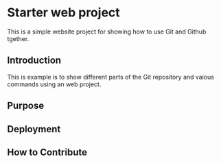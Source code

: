 # Starter web project

This is a simple website project for showing how to use Git and Github tgether.

## Introduction

This is example is to show different parts of the Git repository and vaious commands using an web project.

## Purpose

## Deployment

## How to Contribute